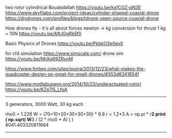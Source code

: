 

two rotor cylindrical
Bouabdallah
https://youtu.be/kxfCGZ-pN3E
https://www.skyfilabs.com/project-ideas/cylinder-shaped-coaxial-drone
https://diydrones.com/profiles/blogs/tdrone-open-source-coaxial-drone



How drones fly - it's all about forces
newton -> kg conversion for thrust 1 kg = 10N
https://youtu.be/AftJGgRk5f0

Basic Physics of Drones
https://youtu.be/PkbkO3e0ev0

for cfd simulation
https://www.simscale.com/
drone sim
https://youtu.be/NhXq69ZRvoM

https://www.forbes.com/sites/quora/2013/12/23/what-makes-the-quadcopter-design-so-great-for-small-drones/#353d8341654f

https://www.modlabupenn.org/2014/10/23/underactuated-rotor/
https://youtu.be/KZe7l5_LfoA

--------------------------------------------------------

3 generators, 3000 Watt, 30 kg each

rho0 = 1.226
W = (70+10+20+30+30+30) * 9.8
r = 1.2*3
A = np.pi * r**2
print ( np.sqrt( W**3 / (2 * rho0 * A)  )  )  
8041.403320811664

---------------------------------------------------------



